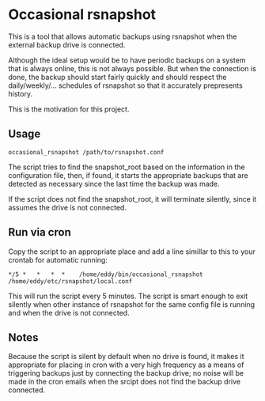 Occasional rsnapshot
====================

This is a tool that allows automatic backups using rsnapshot when the external backup drive is connected.

Although the ideal setup would be to have periodic backups on a system that is always online, this is not always possible.
But when the connection is done, the backup should start fairly quickly and should respect the daily/weekly/... schedules of rsnapshot so that it accurately prepresents history.

This is the motivation for this project.


Usage
-----

    occasional_rsnapshot /path/to/rsnapshot.conf

The script tries to find the snapshot_root based on the
information in the configuration file, then, if found, it
starts the appropriate backups that are detected as
necessary since the last time the backup was made.

If the script does not find the snapshot_root, it will
terminate silently, since it assumes the drive is not
connected.

Run via cron
------------

Copy the script to an appropriate place and add a line
simillar to this to your crontab for automatic running:

    */5 *   *   *  *    /home/eddy/bin/occasional_rsnapshot /home/eddy/etc/rsnapshot/local.conf

This will run the script every 5 minutes. The script is smart
enough to exit silently when other instance of rsnapshot for
the same config file is running and when the drive is not
connected.

Notes
-----

Because the script is silent by default when no drive is
found, it makes it appropriate for placing in cron with a
very high frequency as a means of triggering backups just by
connecting the backup drive; no noise will be made in the
cron emails when the srcipt does not find the backup drive
connected.



